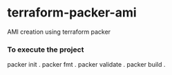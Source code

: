# terraform-packer-ami
AMI creation using terraform packer

### To execute the project

packer init .
packer fmt .
packer validate .
packer build .
